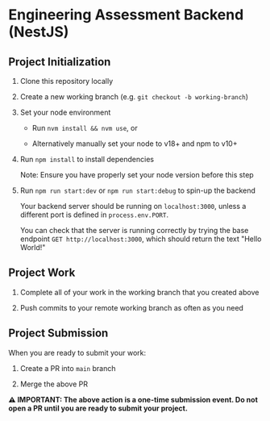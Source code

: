 # Engineering Assessment Backend (NestJS)

## Project Initialization

1. Clone this repository locally

2. Create a new working branch (e.g. `git checkout -b working-branch`)

3. Set your node environment

   - Run `nvm install && nvm use`, or

   - Alternatively manually set your node to v18+ and npm to v10+

4. Run `npm install` to install dependencies

   Note: Ensure you have properly set your node version before this step

5. Run `npm run start:dev` or `npm run start:debug` to spin-up the backend

   Your backend server should be running on `localhost:3000`, unless a different port is defined in `process.env.PORT`.

   You can check that the server is running correctly by trying the base endpoint `GET http://localhost:3000`, which should return the text "Hello World!"

## Project Work

1. Complete all of your work in the working branch that you created above

2. Push commits to your remote working branch as often as you need

## Project Submission

When you are ready to submit your work:

1. Create a PR into `main` branch

2. Merge the above PR

**⚠️ IMPORTANT: The above action is a one-time submission event. Do not open a PR until you are ready to submit your project.**
